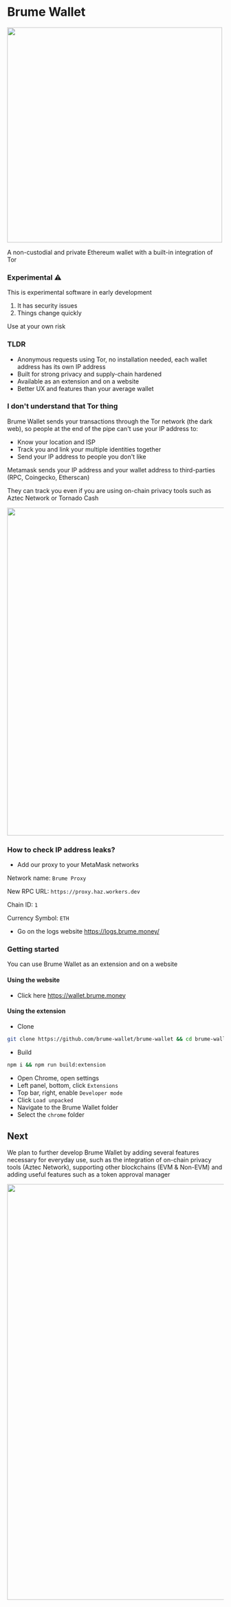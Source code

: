 # Brume Wallet

<img width="500" src="https://user-images.githubusercontent.com/4405263/235300182-bcc6d800-fc3c-4d37-b2c8-ead6df5e97bb.png"/>

A non-custodial and private Ethereum wallet with a built-in integration of Tor

### Experimental ⚠️

This is experimental software in early development

1. It has security issues
2. Things change quickly

Use at your own risk

### TLDR
- Anonymous requests using Tor, no installation needed, each wallet address has its own IP address
- Built for strong privacy and supply-chain hardened
- Available as an extension and on a website
- Better UX and features than your average wallet

### I don't understand that Tor thing

Brume Wallet sends your transactions through the Tor network (the dark web), so people at the end of the pipe can't use your IP address to: 
- Know your location and ISP
- Track you and link your multiple identities together
- Send your IP address to people you don't like

Metamask sends your IP address and your wallet address to third-parties (RPC, Coingecko, Etherscan)

They can track you even if you are using on-chain privacy tools such as Aztec Network or Tornado Cash

<img width="762" src="https://user-images.githubusercontent.com/111573119/201625137-293eec93-a6c9-43fd-8eda-56dea0c8e00e.png">

### How to check IP address leaks?

- Add our proxy to your MetaMask networks

Network name: `Brume Proxy`

New RPC URL: `https://proxy.haz.workers.dev`

Chain ID: `1`

Currency Symbol: `ETH`

- Go on the logs website https://logs.brume.money/

### Getting started

You can use Brume Wallet as an extension and on a website

#### Using the website

- Click here https://wallet.brume.money

#### Using the extension

- Clone

```bash
git clone https://github.com/brume-wallet/brume-wallet && cd brume-wallet
```

- Build

```bash
npm i && npm run build:extension
```

- Open Chrome, open settings
- Left panel, bottom, click `Extensions`
- Top bar, right, enable `Developer mode`
- Click `Load unpacked`
- Navigate to the Brume Wallet folder
- Select the `chrome` folder

## Next

We plan to further develop Brume Wallet by adding several features necessary for everyday use, such as the integration of on-chain privacy tools (Aztec Network), supporting other blockchains (EVM & Non-EVM) and adding useful features such as a token approval manager

<img width="966" src="https://user-images.githubusercontent.com/111573119/201625406-58c1b481-ce27-47e0-a430-734d03b21fc6.png">
